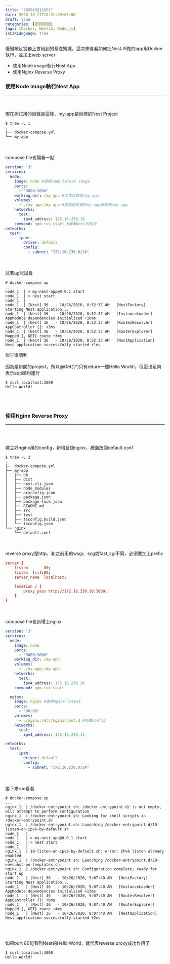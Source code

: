 ```yaml
---
title: "202010211651"
date: 2020-10-21T16:51:28+08:00
draft: true
categories: [網頁開發]
tags: [Docker, NestJS, Node.js]
isCJKLanguage: true
---
```

慢慢補足實務上會用到的基礎知識，這次來看看如何把NestJS做的app用Docker執行，並加上web server

<!--more-->
* <a onclick="window.scrollTo({top: document.getElementById(1).offsetTop, behavior: 'smooth'})">使用Node image執行Nest App</a>
* <a onclick="window.scrollTo({top: document.getElementById(2).offsetTop, behavior: 'smooth'})">使用Nginx Reverse Proxy</a>



<h3 id=1>使用Node image執行Nest App</h3>

---
<br></br>
現在測試用的目錄是這樣，my-app是目標的Nest Project
```
$ tree -L 1
.
├── docker-compose.yml
└── my-app
```
<br></br>
compose file也陽春一點
```docker-compose.yml
version: '3'
services:
  node:
    image: node #使用node:latest image
    ports:
      - "3000:3000"
    working_dir: /my-app #工作目錄為/my-app
    volumes:
      - ./my-app:/my-app #將當前目錄的my-app掛載到/my-app
    networks:
      test:
        ipv4_address: 172.16.239.10
    command: npm run start #啟動Nest的指令
networks:
  test: 
      ipam:
        driver: default
        config:
          - subnet: "172.16.239.0/24"
```
<br></br>
試著up試試看
```
# docker-compose up
...
node_1  | > my-nest-app@0.0.1 start
node_1  | > nest start
node_1  | 
node_1  | [Nest] 36   - 10/26/2020, 8:52:37 AM   [NestFactory] Starting Nest application...
node_1  | [Nest] 36   - 10/26/2020, 8:52:37 AM   [InstanceLoader] AppModule dependencies initialized +10ms
node_1  | [Nest] 36   - 10/26/2020, 8:52:37 AM   [RoutesResolver] AppController {}: +3ms
node_1  | [Nest] 36   - 10/26/2020, 8:52:37 AM   [RouterExplorer] Mapped {, GET} route +3ms
node_1  | [Nest] 36   - 10/26/2020, 8:52:37 AM   [NestApplication] Nest application successfully started +1ms
```
似乎很順利
<br></br>
因為是新開的project，所以@Get('/')只有return一個Hello World!，但這也足夠表示app順利運行
```
$ curl localhost:3000
Hello World!
```
<br></br>


<h3 id=2>使用Nginx Reverse Proxy</h3>

---

<br></br>

建立好nginx用的config，新增目錄nginx，裡面放個default.conf
```
$ tree -L 2
.
├── docker-compose.yml
├── my-app
│   ├── db
│   ├── dist
│   ├── nest-cli.json
│   ├── node_modules
│   ├── ormconfig.json
│   ├── package.json
│   ├── package-lock.json
│   ├── README.md
│   ├── src
│   ├── test
│   ├── tsconfig.build.json
│   └── tsconfig.json
└── nginx
    └── default.conf
```
<br></br>
reverse proxy是http，和之前用的wsgi、scg或fast_cgi不同，必須要加上prefix
```:nginx/default.conf
server {
    listen       80;
    listen  [::]:80;
    server_name  localhost;

    location / {
        proxy_pass http://172.16.239.10:3000;
    }
}
```
<br></br>
compose file也新增上nginx
```:docker-compose.yml {hl_lines=["15-23"]}
version: '3'
services:
  node:
    image: node
    ports:
      - "3000:3000"
    working_dir: /my-app
    volumes:
      - ./my-app:/my-app
    networks:
      test:
        ipv4_address: 172.16.239.10
    command: npm run start

  nginx:
    image: nginx #使用nginx:latest
    ports:
      - "80:80"
    volumes:
      - ./nginx:/etc/nginx/conf.d #掛載config
    networks:
      test:
        ipv4_address: 172.16.239.11

networks:
  test: 
      ipam:
        driver: default
        config:
          - subnet: "172.16.239.0/24"
```
<br></br>
接下來run看看
```
# docker-compose up
...
nginx_1  | /docker-entrypoint.sh: /docker-entrypoint.d/ is not empty, will attempt to perform configuration
nginx_1  | /docker-entrypoint.sh: Looking for shell scripts in /docker-entrypoint.d/
nginx_1  | /docker-entrypoint.sh: Launching /docker-entrypoint.d/10-listen-on-ipv6-by-default.sh
node_1   | 
node_1   | > my-nest-app@0.0.1 start
node_1   | > nest start
node_1   | 
nginx_1  | 10-listen-on-ipv6-by-default.sh: error: IPv6 listen already enabled
nginx_1  | /docker-entrypoint.sh: Launching /docker-entrypoint.d/20-envsubst-on-templates.sh
nginx_1  | /docker-entrypoint.sh: Configuration complete; ready for start up
node_1   | [Nest] 36   - 10/26/2020, 9:07:40 AM   [NestFactory] Starting Nest application...
node_1   | [Nest] 36   - 10/26/2020, 9:07:40 AM   [InstanceLoader] AppModule dependencies initialized +13ms
node_1   | [Nest] 36   - 10/26/2020, 9:07:40 AM   [RoutesResolver] AppController {}: +6ms
node_1   | [Nest] 36   - 10/26/2020, 9:07:40 AM   [RouterExplorer] Mapped {, GET} route +4ms
node_1   | [Nest] 36   - 10/26/2020, 9:07:40 AM   [NestApplication] Nest application successfully started +2ms
```
<br></br>

如果port 80能看到Nest的Hello World，就代表reverse proxy成功作用了
```
$ curl localhost:3000
Hello World!
```